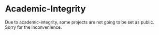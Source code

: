 # Academic-Integrity

Due to academic-integrity, some projects are not going to be set as public. Sorry for the inconvenience.
